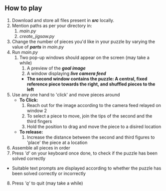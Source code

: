 ## How to play
1. Download and store all files present in **_src_** locally.
2. Mention paths as per your directory in:
   1. _main.py_
   2. _create_jigsaw.py_
3. Change the number of pieces you'd like in your puzzle by varying the value of **_parts_** in _main.py_
4. Run _main.py_
   1. Two pop-up windows should appear on the screen (may take a while)
      1. A preview of the _**goal image**_
      2. A window displaying **_live camera feed_**
      * **The second window contains the puzzle: A central, fixed reference piece towards the right, and shuffled pieces to the left**
5. Use any one hand to 'click' and move pieces around
   * **To Click:** 
     1. Reach out for the image according to the camera feed relayed on window 2 
     2. To select a piece to move, join the tips of the second and the third fingers
     3. Hold the position to drag and move the piece to a disired location
   * **To release:**
     1. Increase the distance between the second and third figures to 'place' the piece at a location 
6. Assemble all pieces in order
7. Press _'d'_ on your keyboard once done, to check if the puzzle has been solved correctly
  * Suitable text prompts are displayed according to whether the puzzle has been solved correctly or incorrectly
8. Press _'q'_ to quit (may take a while)

